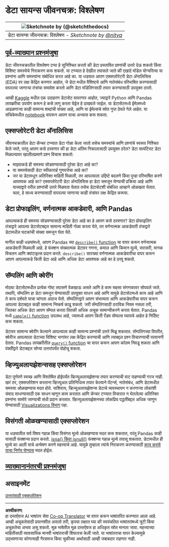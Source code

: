 <!--
CO_OP_TRANSLATOR_METADATA:
{
  "original_hash": "661dad02c3ac239644d34c1eb51e76f8",
  "translation_date": "2025-09-06T20:40:52+00:00",
  "source_file": "4-Data-Science-Lifecycle/15-analyzing/README.md",
  "language_code": "mr"
}
-->
# डेटा सायन्स जीवनचक्र: विश्लेषण

|![ Sketchnote by [(@sketchthedocs)](https://sketchthedocs.dev) ](../../sketchnotes/15-Analyzing.png)|
|:---:|
| डेटा सायन्स जीवनचक्र: विश्लेषण - _Sketchnote by [@nitya](https://twitter.com/nitya)_ |

## [पूर्व-व्याख्यान प्रश्नमंजुषा](https://ff-quizzes.netlify.app/en/ds/quiz/28)

डेटा जीवनचक्रातील विश्लेषण टप्पा हे सुनिश्चित करतो की डेटा प्रस्तावित प्रश्नांची उत्तरे देऊ शकतो किंवा विशिष्ट समस्येचे निराकरण करू शकतो. या टप्प्यात हे देखील तपासले जाते की एखादे मॉडेल योग्यरित्या या प्रश्नांना आणि समस्यांना संबोधित करत आहे का. या धड्यात आपण एक्सप्लोरेटरी डेटा अ‍ॅनालिसिस (EDA) वर लक्ष केंद्रित करणार आहोत, जे डेटा मधील वैशिष्ट्ये आणि नातेसंबंध परिभाषित करण्यासाठी वापरल्या जाणाऱ्या तंत्रांचा समावेश करतो आणि डेटा मॉडेलिंगसाठी तयार करण्यासाठी उपयुक्त ठरतो.

आम्ही [Kaggle](https://www.kaggle.com/balaka18/email-spam-classification-dataset-csv/version/1) मधील एक उदाहरण डेटासेट वापरणार आहोत, ज्याद्वारे Python आणि Pandas लायब्ररीचा उपयोग करून हे कसे लागू करता येईल हे दाखवले जाईल. या डेटासेटमध्ये ईमेलमध्ये आढळणाऱ्या काही सामान्य शब्दांची संख्या आहे, आणि या ईमेल्सचे स्रोत गुप्त ठेवले गेले आहेत. या संचिकेमधील [notebook](notebook.ipynb) वापरून आपण याचा अभ्यास करू शकता.

## एक्सप्लोरेटरी डेटा अ‍ॅनालिसिस

जीवनचक्रातील डेटा कॅप्चर टप्प्यात डेटा गोळा केला जातो तसेच समस्यांचे आणि प्रश्नांचे स्वरूप निश्चित केले जाते, परंतु आपण कसे ठरवणार की हा डेटा अंतिम निकालासाठी उपयुक्त ठरेल? 
डेटा सायंटिस्ट डेटा मिळाल्यावर खालीलप्रमाणे प्रश्न विचारू शकतो:
- माझ्याकडे ही समस्या सोडवण्यासाठी पुरेसा डेटा आहे का?
- या समस्येसाठी डेटा स्वीकारार्ह गुणवत्तेचा आहे का?
- जर या डेटामधून अतिरिक्त माहिती मिळाली, तर आपल्याला उद्दिष्टे बदलणे किंवा पुन्हा परिभाषित करणे आवश्यक आहे का?
एक्सप्लोरेटरी डेटा अ‍ॅनालिसिस हा डेटा समजून घेण्याची प्रक्रिया आहे आणि याच्याद्वारे वरील प्रश्नांची उत्तरे मिळवता येतात तसेच डेटासेटशी संबंधित आव्हाने ओळखता येतात. चला, हे साध्य करण्यासाठी वापरल्या जाणाऱ्या काही तंत्रांवर लक्ष केंद्रित करूया.

## डेटा प्रोफाइलिंग, वर्णनात्मक आकडेवारी, आणि Pandas
आपल्याकडे ही समस्या सोडवण्यासाठी पुरेसा डेटा आहे का हे आपण कसे ठरवणार? डेटा प्रोफाइलिंग तंत्राद्वारे आपल्या डेटासेटबद्दल सामान्य माहिती गोळा करता येते, तर वर्णनात्मक आकडेवारी तंत्राद्वारे डेटामधील घटकांची संख्या समजून घेता येते. 

मागील काही धड्यांमध्ये, आपण Pandas च्या [`describe()` function](https://pandas.pydata.org/pandas-docs/stable/reference/api/pandas.DataFrame.describe.html) चा वापर करून वर्णनात्मक आकडेवारी मिळवली आहे. हे फंक्शन संख्यात्मक डेटावर गणना, कमाल आणि किमान मूल्ये, सरासरी, मानक विचलन आणि क्वांटाइल्स प्रदान करते. `describe()` सारख्या वर्णनात्मक आकडेवारीचा वापर करून आपण आपल्याकडे किती डेटा आहे आणि अधिक डेटा आवश्यक आहे का हे ठरवू शकतो.

## सॅम्पलिंग आणि क्वेरींग
मोठ्या डेटासेटमधील प्रत्येक गोष्ट तपासणे वेळखाऊ असते आणि हे काम सहसा संगणकावर सोपवले जाते. तथापि, सॅम्पलिंग हा डेटा समजून घेण्यासाठी उपयुक्त साधन आहे आणि यामुळे डेटासेटमध्ये काय आहे आणि ते काय दर्शवते याचा चांगला अंदाज येतो. सॅम्पलिंगद्वारे आपण संभाव्यता आणि आकडेवारीचा वापर करून आपल्या डेटाबद्दल काही सामान्य निष्कर्ष काढू शकतो. जरी सॅम्पलिंगसाठी ठराविक नियम नसला तरी, जितका अधिक डेटा आपण सॅम्पल करता तितकी अधिक अचूक सामान्यीकरणे करता येतात. 
Pandas मध्ये [`sample()` function](https://pandas.pydata.org/pandas-docs/stable/reference/api/pandas.DataFrame.sample.html) उपलब्ध आहे, ज्यामध्ये आपण किती रँडम सॅम्पल्स घ्यायचे आहेत हे निर्दिष्ट करू शकता.

डेटावर सामान्य क्वेरींग केल्याने आपल्याला काही सामान्य प्रश्नांची उत्तरे मिळू शकतात. सॅम्पलिंगच्या विपरीत, क्वेरीज आपल्याला डेटाच्या विशिष्ट भागांवर लक्ष केंद्रित करण्याची आणि त्याबद्दल प्रश्न विचारण्याची परवानगी देतात. Pandas लायब्ररीतील [`query()` function](https://pandas.pydata.org/pandas-docs/stable/reference/api/pandas.DataFrame.query.html) चा वापर करून आपण कॉलम निवडू शकता आणि पंक्तींद्वारे डेटाबद्दल सोप्या उत्तरांपर्यंत पोहोचू शकता.

## व्हिज्युअलायझेशन्ससह एक्सप्लोरेशन
डेटा पूर्णपणे स्वच्छ आणि विश्लेषित होईपर्यंत व्हिज्युअलायझेशन्स तयार करण्याची वाट पाहण्याची गरज नाही. खरं तर, एक्सप्लोरेशन करताना व्हिज्युअल प्रतिनिधित्व तयार केल्याने पॅटर्न्स, नातेसंबंध, आणि डेटामधील समस्या ओळखण्यास मदत होते. याशिवाय, व्हिज्युअलायझेशन्स डेटाचे व्यवस्थापन न करणाऱ्या लोकांशी संवाद साधण्यासाठी एक साधन म्हणून काम करतात आणि कॅप्चर टप्प्यात विचारात न घेतलेल्या अतिरिक्त प्रश्नांना सामोरे जाण्याची संधी प्रदान करतात. व्हिज्युअलायझेशनच्या लोकप्रिय पद्धतींबद्दल अधिक जाणून घेण्यासाठी [Visualizations विभाग](../../../../../../../../../3-Data-Visualization) पहा.

## विसंगती ओळखण्यासाठी एक्सप्लोरेशन
या धड्यातील सर्व विषय गहाळ किंवा विसंगत मूल्ये ओळखण्यास मदत करू शकतात, परंतु Pandas काही यासाठी फंक्शन्स प्रदान करतो. [isna() किंवा isnull()](https://pandas.pydata.org/pandas-docs/stable/reference/api/pandas.isna.html) फंक्शन्स गहाळ मूल्ये तपासू शकतात. डेटामधील ही मूल्ये का आली याचे अन्वेषण करणे महत्त्वाचे आहे. यामुळे तुम्हाला त्यांचे निराकरण करण्यासाठी [काय करावे याचा निर्णय घेण्यास]( /2-Working-With-Data/08-data-preparation/notebook.ipynb) मदत होईल.

## [व्याख्यानानंतरची प्रश्नमंजुषा](https://ff-quizzes.netlify.app/en/ds/quiz/29)

## असाइनमेंट

[उत्तरांसाठी एक्सप्लोरेशन](assignment.md)

---

**अस्वीकरण**:  
हा दस्तऐवज AI भाषांतर सेवा [Co-op Translator](https://github.com/Azure/co-op-translator) चा वापर करून भाषांतरित करण्यात आला आहे. आम्ही अचूकतेसाठी प्रयत्नशील असलो तरी, कृपया लक्षात घ्या की स्वयंचलित भाषांतरांमध्ये त्रुटी किंवा अचूकतेचा अभाव असू शकतो. मूळ भाषेतील मूळ दस्तऐवज हा अधिकृत स्रोत मानला जावा. महत्त्वाच्या माहितीसाठी व्यावसायिक मानवी भाषांतराची शिफारस केली जाते. या भाषांतराचा वापर केल्यामुळे उद्भवणाऱ्या कोणत्याही गैरसमज किंवा चुकीच्या अर्थासाठी आम्ही जबाबदार राहणार नाही.
